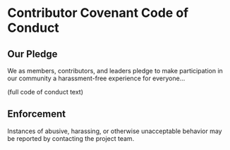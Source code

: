 # Contributor Covenant Code of Conduct

## Our Pledge

We as members, contributors, and leaders pledge to make participation in our community a harassment-free experience for everyone...

(full code of conduct text)

## Enforcement

Instances of abusive, harassing, or otherwise unacceptable behavior may be reported by contacting the project team.
